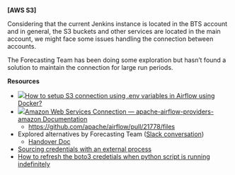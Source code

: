 
**[AWS S3]**

Considering that the current Jenkins instance is located in the BTS account and in general, the S3 buckets and other services are located in the main account, we might face some issues handling the connection between accounts.  
  
The Forecasting Team has been doing some exploration but hasn’t found a solution to maintain the connection for large run periods.  
  
**Resources**

-   [![](https://cdn.sstatic.net/Sites/stackoverflow/Img/favicon.ico?v=ec617d715196)How to setup S3 connection using .env variables in Airflow using Docker?](https://stackoverflow.com/questions/68826336/how-to-setup-s3-connection-using-env-variables-in-airflow-using-docker)
-   [![](https://airflow.apache.org/docs/apache-airflow-providers-amazon/stable/_static/pin_32.png)Amazon Web Services Connection — apache-airflow-providers-amazon Documentation](https://airflow.apache.org/docs/apache-airflow-providers-amazon/stable/connections/aws.html)
	- https://github.com/apache/airflow/pull/21778/files
-   Explored alternatives by Forecasting Team ([Slack conversation](https://glovo.slack.com/archives/C03H5SYGS3F/p1663755969378379 "https://glovo.slack.com/archives/C03H5SYGS3F/p1663755969378379")) 
	- [Handover Doc](https://arrow-icicle-748.notion.site/Handover-Doc-5d01159b48474d49ab9da9ad5ae06551)
- [Sourcing credentials with an external process](https://docs.aws.amazon.com/cli/latest/userguide/cli-configure-sourcing-external.html)
- [How to refresh the boto3 credetials when python script is running indefinitely](https://stackoverflow.com/questions/63724485/how-to-refresh-the-boto3-credetials-when-python-script-is-running-indefinitely)
